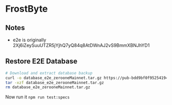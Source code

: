 # FrostByte

## Notes

- e2e is originally 2Xj6iZeySuuUTZR5jYjhQ7yQ84q8AtDWnAJ2vS9BmmXBNJhYD1

## Restore E2E Database

```bash
# Download and extract database backup
curl -o database_e2e_zerooneMainnet.tar.gz https://pub-bdd9bf0f9525419495f511e25d842b66.r2.dev/database_e2e_zerooneMainnet.tar.gz
tar -xzf database_e2e_zerooneMainnet.tar.gz
rm database_e2e_zerooneMainnet.tar.gz
```

Now run it `npm run test:specs`
